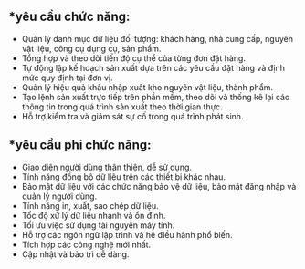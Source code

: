 ## *yêu cầu chức năng:
* Quản lý danh mục dữ liệu đối tượng: khách hàng, nhà cung cấp, nguyên vật liệu, công cụ dụng cụ, sản phẩm.
* Tổng hợp và theo dõi tiến độ cụ thể của từng đơn đặt hàng.
* Tự động lập kế hoạch sản xuất dựa trên các yêu cầu đặt hàng và định mức quy định tại đơn vị.
* Quản lý hiệu quả khâu nhập xuất kho nguyên vật liệu, thành phẩm.
* Tạo lệnh sản xuất trực tiếp trên phần mềm, theo dõi và thống kê lại các thông tin trong quá trình sản xuất theo thời gian thực.
* Hỗ trợ kiểm tra và giám sát sự cố trong quá trình phát sinh.

## *yêu cầu phi chức năng:
*	Giao diện người dùng thân thiện, dễ sử dụng.
*	Tính năng đồng bộ dữ liệu trên các thiết bị khác nhau.
*	Bảo mật dữ liệu với các chức năng bảo vệ dữ liệu, bảo mật đăng nhập và quản lý người dùng.
*	Tính năng in, xuất, sao chép dữ liệu.
*	Tốc độ xử lý dữ liệu nhanh và ổn định.
*	Tối ưu việc sử dụng tài nguyên máy tính.
*	Hỗ trợ các ngôn ngữ lập trình và hệ điều hành phổ biến.
*	Tích hợp các công nghệ mới nhất.
*	Cập nhật và bảo trì dễ dàng.

